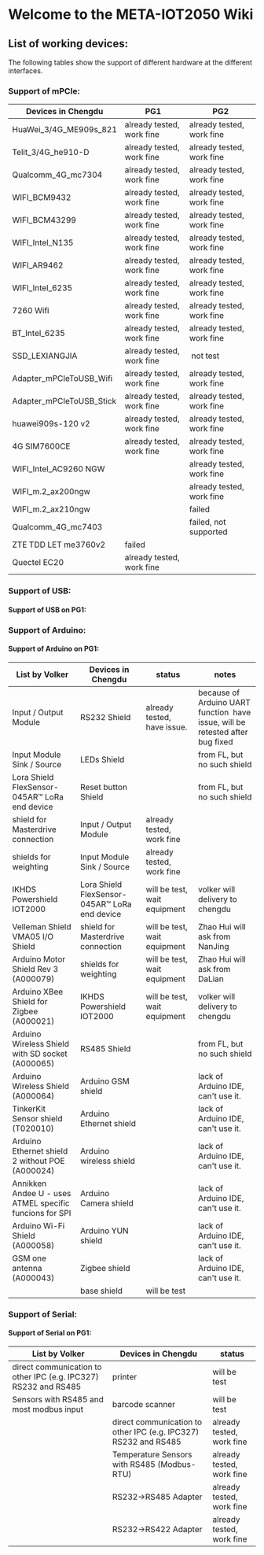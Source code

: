 # **Welcome to the META-IOT2050 Wiki**

## **List of working devices:**

The following tables show the support of different hardware at the different interfaces.

### **Support of mPCIe:**

| Devices in Chengdu         | PG1                       | PG2                       |
| -------------------------- | ------------------------- | ------------------------- |
| HuaWei\_3/4G\_ME909s\_821  | already tested, work fine | already tested, work fine |
| Telit\_3/4G\_he910-D       | already tested, work fine | already tested, work fine |
| Qualcomm\_4G\_mc7304       | already tested, work fine | already tested, work fine |
| WIFI\_BCM9432              | already tested, work fine | already tested, work fine |
| WIFI\_BCM43299             | already tested, work fine | already tested, work fine |
| WIFI\_Intel\_N135          | already tested, work fine | already tested, work fine |
| WIFI\_AR9462               | already tested, work fine | already tested, work fine |
| WIFI\_Intel\_6235          | already tested, work fine | already tested, work fine |
| 7260 Wifi                  | already tested, work fine | already tested, work fine |
| BT\_Intel\_6235            | already tested, work fine | already tested, work fine |
| SSD\_LEXIANGJIA            | already tested, work fine |  not test                 |
| Adapter\_mPCIeToUSB\_Wifi  | already tested, work fine | already tested, work fine |
| Adapter\_mPCIeToUSB\_Stick | already tested, work fine | already tested, work fine |
| huawei909s-120 v2          | already tested, work fine | already tested, work fine |
| 4G SIM7600CE               | already tested, work fine | already tested, work fine |
| WIFI\_Intel\_AC9260 NGW    |                           | already tested, work fine |
| WIFI\_m.2\_ax200ngw        |                           | already tested, work fine |
| WIFI\_m.2\_ax210ngw        |                           | failed                    |
| Qualcomm\_4G\_mc7403       |                           | failed, not supported     |
| ZTE TDD LET me3760v2       | failed                    |                           |
| Quectel EC20               | already tested, work fine |                           |

### **Support of USB:**

#### **Support of USB on PG1:**

### **Support of Arduino:**

#### **Support of Arduino on PG1:**

|List by Volker                                         |Devices in Chengdu                           |status                      |notes                                                                         |
|-------------------------------------------------------|---------------------------------------------|----------------------------|------------------------------------------------------------------------------|
|Input / Output Module                                  |RS232 Shield                                 |already tested, have issue. |because of Arduino UART function  have issue, will be retested after bug fixed|
|Input Module Sink / Source                             |LEDs Shield                                  |                            |from FL, but no such shield                                                   |
|Lora Shield FlexSensor-045AR™ LoRa end device          |Reset button Shield                          |                            |from FL, but no such shield                                                   |
|shield for Masterdrive connection                      |Input / Output Module                        |already tested, work fine   |                                                                              |
|shields for weighting                                  |Input Module Sink / Source                   |already tested, work fine   |                                                                              |
|IKHDS Powershield IOT2000                              |Lora Shield FlexSensor-045AR™ LoRa end device|will be test, wait equipment|volker will delivery to chengdu                                               |
|Velleman Shield VMA05 I/O Shield                       |shield for Masterdrive connection            |will be test, wait equipment|Zhao Hui will ask from NanJing                                                |
|Arduino Motor Shield Rev 3 (A000079)                   |shields for weighting                        |will be test, wait equipment|Zhao Hui will ask from DaLian                                                 |
|Arduino XBee Shield for Zigbee (A000021)               |IKHDS Powershield IOT2000                    |will be test, wait equipment|volker will delivery to chengdu                                               |
|Arduino Wireless Shield with SD socket (A000065)       |RS485 Shield                                 |                            |from FL, but no such shield                                                   |
|Arduino Wireless Shield (A000064)                      |Arduino GSM shield                           |                            |lack of Arduino IDE, can't use it.                                            |
|TinkerKit Sensor shield (T020010)                      |Arduino Ethernet shield                      |                            |lack of Arduino IDE, can't use it.                                            |
|Arduino Ethernet shield 2 without POE (A000024)        |Arduino wireless shield                      |                            |lack of Arduino IDE, can't use it.                                            |
|Annikken Andee U - uses ATMEL specific funcions for SPI|Arduino Camera shield                        |                            |lack of Arduino IDE, can't use it.                                            |
|Arduino Wi-Fi Shield (A000058)                         |Arduino YUN shield                           |                            |lack of Arduino IDE, can't use it.                                            |
|GSM one antenna (A000043)                              |Zigbee shield                                |                            |lack of Arduino IDE, can't use it.                                            |
|                                                       |base shield                                  |will be test                |                                                                              |

### **Support of Serial:**

#### **Support of Serial on PG1:**

|List by Volker                                                 |Devices in Chengdu                                             |status                   |
|---------------------------------------------------------------|---------------------------------------------------------------|-------------------------|
|direct communication to other IPC (e.g. IPC327) RS232 and RS485|printer                                                        |will be test             |
|Sensors with RS485 and most modbus input                       |barcode scanner                                                |will be test             |
|                                                               |direct communication to other IPC (e.g. IPC327) RS232 and RS485|already tested, work fine|
|                                                               |Temperature Sensors with RS485 (Modbus-RTU)                    |already tested, work fine|
|                                                               |RS232->RS485 Adapter                                           |already tested, work fine|
|                                                               |RS232->RS422 Adapter                                           |already tested, work fine|
